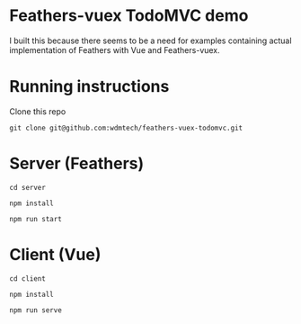 # Feathers-vuex TodoMVC demo

I built this because there seems to be a need for examples containing actual implementation of Feathers with Vue and Feathers-vuex.

# Running instructions

Clone this repo

`git clone git@github.com:wdmtech/feathers-vuex-todomvc.git`

# Server (Feathers)

`cd server`

`npm install`

`npm run start`

# Client (Vue)

`cd client`

`npm install`

`npm run serve`
